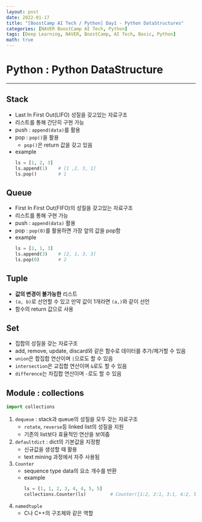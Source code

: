 ```yaml
---
layout: post
date: 2022-01-17
title: "[BoostCamp AI Tech / Python] Day1 - Python DataStructures"
categories: [NAVER BoostCamp AI Tech, Python]
tags: [Deep Learning, NAVER, BoostCamp, AI Tech, Basic, Python]
math: true
---
```


# Python : Python DataStructure

---

## Stack
- Last In First Out(LIFO) 성질을 갖고있는 자료구조
- 리스트를 통해 간단히 구현 가능
- push : `append(data)`를 활용
- pop : `pop()`을 활용
    - `pop()`은 return 값을 갖고 있음
- example
    ```python
    ls = [1, 2, 3]
    ls.append(1)    # [1 ,2, 3, 1]
    ls.pop()        # 1
    ```

## Queue
- First In First Out(FIFO)의 성질을 갖고있는 자료구조
- 리스트를 통해 구현 가능
- push : `append(data)` 활용
- pop : `pop(0)`를 활용하면 가장 앞의 값을 pop함
- example
    ```python
    ls = [2, 1, 3]
    ls.append(3)    # [2, 1, 3, 3]
    ls.pop(0)       # 2
    ```

## Tuple
- **값의 변경이 불가능한** 리스트
- `(a, b)`로 선언할 수 있고 만약 값이 1개라면 `(a,)`와 같이 선언
- 함수의 return 값으로 사용

## Set
- 집합의 성질을 갖는 자료구조
- add, remove, update, discard와 같은 함수로 데이터를 추가/제거할 수 있음
- `union`은 합집합 연산이며 `|`으로도 할 수 있음
- `intersection`은 교집합 연산이며  `&`로도 할 수 있음
- `difference`는 차집합 연산이며 `-`로도 할 수 있음

## Module : collections

```python
import collections
```

1. `dequeue` : stack과 queue의 성질을 모두 갖는 자료구조
    - `rotate`, `reverse`등 linked list의 성질을 지원
    - 기존의 list보다 효율적인 연산을 보여줌
2. `defaultdict` : dict의 기본값을 지정함
    - 신규값을 생성할 때 활용
    - text mining 과정에서 자주 사용됨
3. `Counter`
    - sequence type data의 요소 개수를 반환
    - example
        ```python
        ls = [1, 1, 2, 3, 4, 4, 5, 5]
        collections.Counter(ls)         # Counter({1:2, 2:1, 3:1, 4:2, 5:2})
        ```
4. `namedtuple`
    - C나 C++의 구조체와 같은 역할
